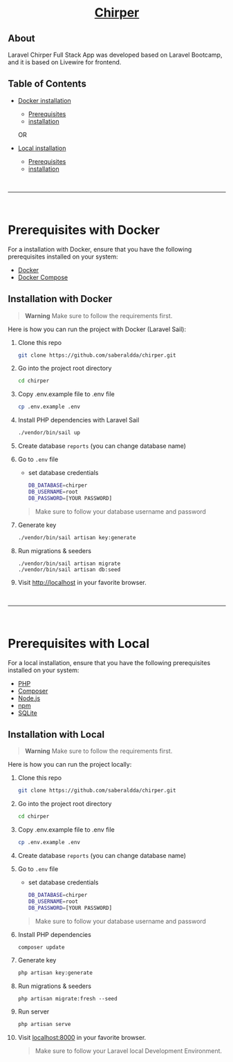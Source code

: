<a href="https://github.com/saberaldda/chirper.git"> <h1 align="center">Chirper</h1></a>

## About

Laravel Chirper Full Stack App was developed based on Laravel Bootcamp, and it is based on Livewire for frontend.

## Table of Contents

- [Docker installation](#prerequisites-with-docker)
  - [Prerequisites](#prerequisites-with-docker)
  - [installation](#installation-with-docker)

  OR

- [Local installation](#prerequisites-with-local)
  - [Prerequisites](#prerequisites-with-local)
  - [installation](#installation-with-local)

<br>
<hr>
<br>

# Prerequisites with Docker

For a installation with Docker, ensure that you have the following prerequisites installed on your system:

- [Docker](https://www.docker.com/get-started)
- [Docker Compose](https://docs.docker.com/compose/install/)

## Installation with Docker

> **Warning**
> Make sure to follow the requirements first.

Here is how you can run the project with Docker (Laravel Sail):
1. Clone this repo
    ```sh
    git clone https://github.com/saberaldda/chirper.git
    ```

1. Go into the project root directory
    ```sh
    cd chirper
    ```

1. Copy .env.example file to .env file
    ```sh
    cp .env.example .env
    ```
1. Install PHP dependencies with Laravel Sail
    ```sh
    ./vendor/bin/sail up
    ```
1. Create database `reports` (you can change database name)

1. Go to `.env` file 
    - set database credentials 
        ```sh 
        DB_DATABASE=chirper
        DB_USERNAME=root
        DB_PASSWORD=[YOUR PASSWORD]
        ```
    > Make sure to follow your database username and password

1. Generate key 
    ```sh
    ./vendor/bin/sail artisan key:generate
    ```

1. Run migrations & seeders
    ```
    ./vendor/bin/sail artisan migrate
    ./vendor/bin/sail artisan db:seed
    ```

1. Visit [http://localhost](http://localhost) in your favorite browser.

<br>
<hr>
<br>

# Prerequisites with Local

For a local installation, ensure that you have the following prerequisites installed on your system:

- [PHP](https://www.php.net/downloads)
- [Composer](https://getcomposer.org/download/)
- [Node.js](https://nodejs.org/en/download/)
- [npm](https://www.npmjs.com/get-npm)
- [SQLite](https://www.sqlite.org/download.html)

## Installation with Local

> **Warning**
> Make sure to follow the requirements first.

Here is how you can run the project locally:
1. Clone this repo
    ```sh
    git clone https://github.com/saberaldda/chirper.git
    ```

1. Go into the project root directory
    ```sh
    cd chirper
    ```

1. Copy .env.example file to .env file
    ```sh
    cp .env.example .env
    ```
1. Create database `reports` (you can change database name)

1. Go to `.env` file 
    - set database credentials 
        ```sh 
        DB_DATABASE=chirper
        DB_USERNAME=root
        DB_PASSWORD=[YOUR PASSWORD]
        ```
    > Make sure to follow your database username and password

1. Install PHP dependencies 
    ```sh
    composer update
    ```
1. Generate key 
    ```sh
    php artisan key:generate
    ```

1. Run migrations & seeders
    ```
    php artisan migrate:fresh --seed
    ```
1. Run server 
   
    ```sh
    php artisan serve
    ```  

1. Visit [localhost:8000](http://localhost:8000) in your favorite browser.

    > Make sure to follow your Laravel local Development Environment.
